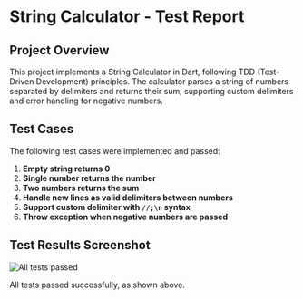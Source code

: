 # String Calculator - Test Report

## Project Overview
This project implements a String Calculator in Dart, following TDD (Test-Driven Development) principles. The calculator parses a string of numbers separated by delimiters and returns their sum, supporting custom delimiters and error handling for negative numbers.

## Test Cases
The following test cases were implemented and passed:

1. **Empty string returns 0**
2. **Single number returns the number**
3. **Two numbers returns the sum**
4. **Handle new lines as valid delimiters between numbers**
5. **Support custom delimiter with `//;\n` syntax**
6. **Throw exception when negative numbers are passed**

## Test Results Screenshot

![All tests passed](string_calculator/test/test_passed.png)

All tests passed successfully, as shown above. 